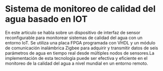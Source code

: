 # Sistema de monitoreo de calidad del agua basado en IOT

En este articulo se habla sobre un dispositivo de interfaz de sensor reconfigurable para monitorear sistemas de calidad del agua con un entorno IoT. Se utiliza una placa FPGA programada con VHDL y un módulo de comunicación inalámbrica Zigbee para adquirir y transmitir datos de seis parámetros de agua en tiempo real desde múltiples nodos de sensores.La implementación de esta tecnología puede ser efectiva y eficiente en el monitoreo de la calidad del agua a nivel mundial en un entorno remoto.

